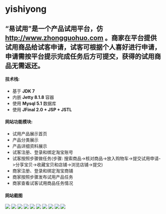 yishiyong
=========
“易试用”是一个产品试用平台，仿 http://www.zhongguohuo.com 。商家在平台提供试用商品给试客申请，试客可根据个人喜好进行申请，申请需按平台提示完成任务后方可提交，获得的试用商品无需返还。
---------


#### 技术栈: 
* 基于 __JDK 7__
* 内嵌 __Jetty 8.1.8__ 容器
* 使用 __Mysql 5.1__ 数据库
* 使用 __JFinal 2.0 + JSP + JSTL__

#### 网站功能模块: 
* 试用产品展示首页
* 产品分类展示
* 产品详细资料展示
* 试客注册、登录和绑定淘宝账号
* 试客按照步骤做任务(步骤: 搜索商品->核对商品->放入购物车->提交试用申请->分享宝贝->收藏宝贝和店铺->浏览店铺->提交)
* 商家注册、登录和绑定淘宝商铺
* 商家按照步骤发布试用产品任务
* 商家查看试客试用商品任务情况

#### 网站截图
![](https://raw.githubusercontent.com/coolcooldee/yishiyong/master/WebRoot/demoimages/发布任务3.png)
![](https://raw.githubusercontent.com/coolcooldee/yishiyong/master/WebRoot/demoimages/个人中心1.png)
![](https://raw.githubusercontent.com/coolcooldee/yishiyong/master/WebRoot/demoimages/商家个人中心充值页面.png)
![](https://raw.githubusercontent.com/coolcooldee/yishiyong/master/WebRoot/demoimages/商家绑定店铺.png)
![](https://raw.githubusercontent.com/coolcooldee/yishiyong/master/WebRoot/demoimages/申请试用1.png)
![](https://raw.githubusercontent.com/coolcooldee/yishiyong/master/WebRoot/demoimages/申请试用第3天1.png)
![](https://raw.githubusercontent.com/coolcooldee/yishiyong/master/WebRoot/demoimages/绑定店铺.png)
![](https://raw.githubusercontent.com/coolcooldee/yishiyong/master/WebRoot/demoimages/试客个人中心1.png)
![](https://raw.githubusercontent.com/coolcooldee/yishiyong/master/WebRoot/demoimages/试客绑定买号.png)
![](https://raw.githubusercontent.com/coolcooldee/yishiyong/master/WebRoot/demoimages/试用进展-查看详情1.png)
